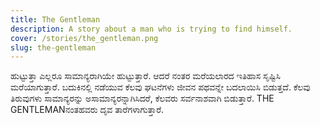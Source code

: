 ```yaml
---
title: The Gentleman
description: A story about a man who is trying to find himself.
cover: /stories/the_gentleman.png
slug: the-gentleman
---
```


ಹುಟ್ಟುತ್ತಾ ಎಲ್ಲರೂ ಸಾಮಾನ್ಯರಾಗಿಯೇ ಹುಟ್ಟುತ್ತಾರೆ. ಆದರೆ ನಂತರ ಮರೆಯಲಾರದ ಇತಿಹಾಸ ಸೃಷ್ಟಿಸಿ ಮರೆಯಾಗುತ್ತಾರೆ. ಬದುಕಿನಲ್ಲಿ ನಡೆಯುವ ಕೆಲವು ಘಟನೆಗಳು ಜೀವನ ಪಥವನ್ನೇ ಬದಲಾಯಿಸಿ ಬಿಡುತ್ತದೆ. ಕೆಲವು ತಿರುವುಗಳು ಸಾಮಾನ್ಯರನ್ನು ಅಸಾಮಾನ್ಯರನ್ನಾಗಿಸಿದರೆ, ಕೆಲವರು ಸರ್ವನಾಶವಾಗಿ ಬಿಡುತ್ತಾರೆ. THE GENTLEMANನಂತಹವರು ದೃವ ತಾರೆಗಳಾಗುತ್ತಾರೆ.
